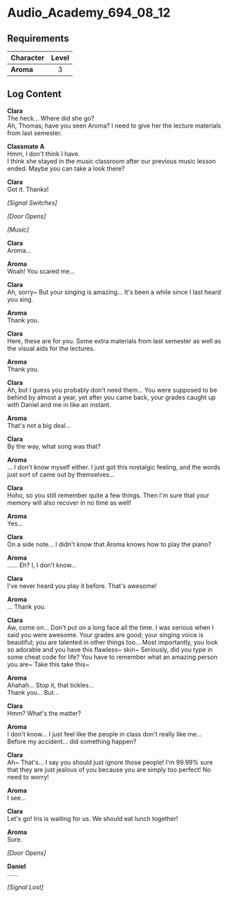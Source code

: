 # Audio_Academy_694_08_12
## Requirements
|Character|Level|
|---------|:---:|
|**Aroma**|  3  |

## Log Content
**Clara**<br>
The heck... Where did she go?<br>
Ah, Thomas; have you seen Aroma? I need to give her the lecture materials from last semester. 

**Classmate A**<br>
Hmm, I don't think I have.<br>
I think she stayed in the music classroom after our previous music lesson ended. Maybe you can take a look there?

**Clara**<br>
Got it. Thanks!

*[Signal Switches]*

*\[Door Opens\]*

*\[Music\]*

**Clara**<br>
Aroma...

**Aroma**<br>
Woah! You scared me...

**Clara**<br>
Ah, sorry\~ But your singing is amazing... It's been a while since I last heard you sing.

**Aroma**<br>
Thank you.

**Clara**<br>
Here, these are for you. Some extra materials from last semester as well as the visual aids for the lectures.

**Aroma**<br>
Thank you.

**Clara**<br>
Ah, but I guess you probably don't need them... You were supposed to be behind by almost a year, yet after you came back, your grades caught up with Daniel and me in like an instant.

**Aroma**<br>
That's not a big deal...

**Clara**<br>
By the way, what song was that?

**Aroma**<br>
... I don't know myself either. I just got this nostalgic feeling, and the words just sort of came out by themselves...

**Clara**<br>
Hoho, so you still remember quite a few things. Then I'm sure that your memory will also recover in no time as well!

**Aroma**<br>
Yes...

**Clara**<br>
On a side note... I didn't know that Aroma knows how to play the piano?

**Aroma**<br>
...... Eh? I, I don't know...

**Clara**<br>
I've never heard you play it before. That's awesome!

**Aroma**<br>
... Thank you.

**Clara**<br>
Aw, come on... Don't put on a long face all the time. I was serious when I said you were awesome. Your grades are good; your singing voice is beautiful; you are talented in other things too... Most importantly, you look so adorable and you have this flawless\~ skin\~ Seriously, did you type in some cheat code for life? You have to remember what an amazing person you are\~ Take this take this\~

**Aroma**<br>
Ahahah... Stop it, that tickles...<br>
Thank you... But...

**Clara**<br>
Hmm? What's the matter?

**Aroma**<br>
I don't know... I just feel like the people in class don't really like me... <br>
Before my accident... did something happen?

**Clara**<br>
Ah\~ That's... I say you should just ignore those people! I'm 99.99% sure that they are just jealous of you because you are simply too perfect! No need to worry!

**Aroma**<br>
I see...

**Clara**<br>
Let's go! Iris is waiting for us. We should eat lunch together!

**Aroma**<br>
Sure.

*\[Door Opens\]*

**Daniel**<br>
......

*[Signal Lost]*
